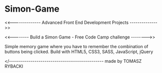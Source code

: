 # Simon-Game
<<-------------- Advanced Front End Development Projects -------------->>

<<-------- Build a Simon Game - Free Code Camp challenge -------->>

Simple memory game where you have to remember the combination
of buttons being clicked.
Build with HTML5, CSS3, SASS, JavaScript, jQuery

</------------------------------------------------ made by TOMASZ RYBACKI
